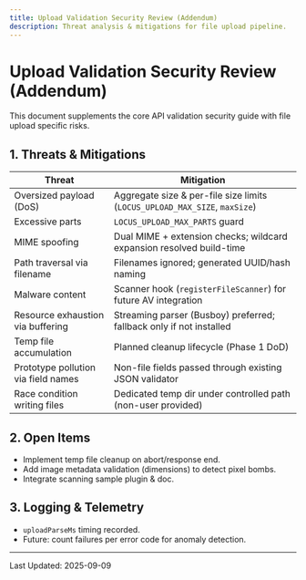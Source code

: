 ```yaml
---
title: Upload Validation Security Review (Addendum)
description: Threat analysis & mitigations for file upload pipeline.
---
```


# Upload Validation Security Review (Addendum)

This document supplements the core API validation security guide with file upload specific risks.

## 1. Threats & Mitigations
| Threat | Mitigation |
|--------|------------|
| Oversized payload (DoS) | Aggregate size & per-file size limits (`LOCUS_UPLOAD_MAX_SIZE`, `maxSize`) |
| Excessive parts | `LOCUS_UPLOAD_MAX_PARTS` guard |
| MIME spoofing | Dual MIME + extension checks; wildcard expansion resolved build-time |
| Path traversal via filename | Filenames ignored; generated UUID/hash naming |
| Malware content | Scanner hook (`registerFileScanner`) for future AV integration |
| Resource exhaustion via buffering | Streaming parser (Busboy) preferred; fallback only if not installed |
| Temp file accumulation | Planned cleanup lifecycle (Phase 1 DoD) |
| Prototype pollution via field names | Non-file fields passed through existing JSON validator |
| Race condition writing files | Dedicated temp dir under controlled path (non-user provided) |

## 2. Open Items
- Implement temp file cleanup on abort/response end.
- Add image metadata validation (dimensions) to detect pixel bombs.
- Integrate scanning sample plugin & doc.

## 3. Logging & Telemetry
- `uploadParseMs` timing recorded.
- Future: count failures per error code for anomaly detection.

---
Last Updated: 2025-09-09